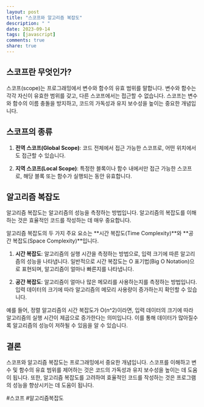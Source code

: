 ```yaml
---
layout: post
title: "스코프와 알고리즘 복잡도"
description: " "
date: 2023-09-14
tags: [javascript]
comments: true
share: true
---
```


## 스코프란 무엇인가?

스코프(scope)는 프로그래밍에서 변수와 함수의 유효 범위를 말합니다. 변수와 함수는 각각 자신이 유효한 범위를 갖고, 다른 스코프에서는 접근할 수 없습니다. 스코프는 변수와 함수의 이름 충돌을 방지하고, 코드의 가독성과 유지 보수성을 높이는 중요한 개념입니다.

## 스코프의 종류

1. **전역 스코프(Global Scope)**: 코드 전체에서 접근 가능한 스코프로, 어떤 위치에서도 접근할 수 있습니다.

2. **지역 스코프(Local Scope)**: 특정한 블록이나 함수 내에서만 접근 가능한 스코프로, 해당 블록 또는 함수가 실행되는 동안 유효합니다.

## 알고리즘 복잡도

알고리즘 복잡도는 알고리즘의 성능을 측정하는 방법입니다. 알고리즘의 복잡도를 이해하는 것은 효율적인 코드를 작성하는 데 매우 중요합니다.

알고리즘 복잡도의 두 가지 주요 요소는 **시간 복잡도(Time Complexity)**와 **공간 복잡도(Space Complexity)**입니다.

1. **시간 복잡도**: 알고리즘의 실행 시간을 측정하는 방법으로, 입력 크기에 따른 알고리즘의 성능을 나타냅니다. 일반적으로 시간 복잡도는 O 표기법(Big O Notation)으로 표현되며, 알고리즘이 얼마나 빠른지를 나타냅니다.

2. **공간 복잡도**: 알고리즘이 얼마나 많은 메모리를 사용하는지를 측정하는 방법입니다. 입력 데이터의 크기에 따라 알고리즘의 메모리 사용량이 증가하는지 확인할 수 있습니다.

예를 들어, 정렬 알고리즘의 시간 복잡도가 O(n^2)이라면, 입력 데이터의 크기에 따라 알고리즘의 실행 시간이 제곱으로 증가한다는 의미입니다. 이를 통해 데이터가 많아질수록 알고리즘의 성능이 저하될 수 있음을 알 수 있습니다.

## 결론

스코프와 알고리즘 복잡도는 프로그래밍에서 중요한 개념입니다. 스코프를 이해하고 변수 및 함수의 유효 범위를 제어하는 것은 코드의 가독성과 유지 보수성을 높이는 데 도움이 됩니다. 또한, 알고리즘 복잡도를 고려하여 효율적인 코드를 작성하는 것은 프로그램의 성능을 향상시키는 데 도움이 됩니다.

#스코프 #알고리즘복잡도